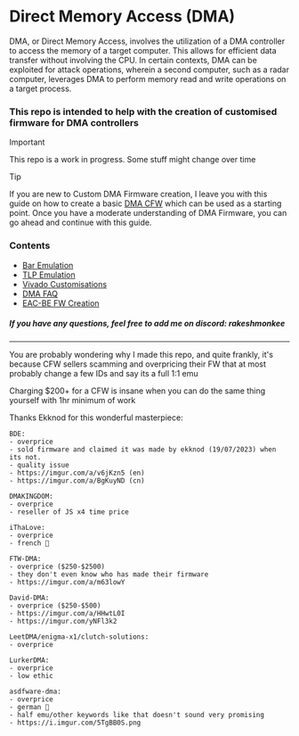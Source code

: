 # Direct Memory Access (DMA)

DMA, or Direct Memory Access, involves the utilization of a DMA controller to access the memory of a target computer. This allows for efficient data transfer without involving the CPU. In certain contexts, DMA can be exploited for attack operations, wherein a second computer, such as a radar computer, leverages DMA to perform memory read and write operations on a target process.

### This repo is intended to help with the creation of customised firmware for DMA controllers
> [!IMPORTANT]
> This repo is a work in progress. Some stuff might change over time


> [!TIP]
> If you are new to Custom DMA Firmware creation, I leave you with this guide on how to create a basic [DMA CFW](https://github.com/Silverr12/DMA-CFW-Guide) which can be used as a starting point. Once you have a moderate understanding of DMA Firmware, you can go ahead and continue with this guide.

### Contents
- [Bar Emulation](https://github.com/Rakeshmonkee/DMA/tree/main/Bar%20Emulation)
- [TLP Emulation](https://github.com/Rakeshmonkee/DMA/tree/main/TLP%20Emulation)
- [Vivado Customisations](https://github.com/Rakeshmonkee/DMA/tree/main/Vivado%20Customisations)
- [DMA FAQ](https://github.com/Rakeshmonkee/DMA/blob/main/DMA%20FAQ.md)
- [EAC-BE FW Creation](https://github.com/Rakeshmonkee/DMA/tree/main/EAC-BE%20FW%20Creation)

##### If you have any questions, feel free to add me on discord: rakeshmonkee
------------------------
You are probably wondering why I made this repo, and quite frankly, it's because CFW sellers scamming and overpricing their FW that at most probably change a few IDs and say its a full 1:1 emu

Charging $200+ for a CFW is insane when you can do the same thing yourself with 1hr minimum of work

Thanks Ekknod for this wonderful masterpiece:

```
BDE:
- overprice
- sold firmware and claimed it was made by ekknod (19/07/2023) when its not.
- quality issue
- https://imgur.com/a/v6jKzn5 (en)
- https://imgur.com/a/BgKuyND (cn)

DMAKINGDOM:
- overprice
- reseller of JS x4 time price 

iThaLove:
- overprice
- french 🐶 

FTW-DMA:
- overprice ($250-$2500)
- they don't even know who has made their firmware 
- https://imgur.com/a/m63lowY

David-DMA:
- overprice ($250-$500)
- https://imgur.com/a/HHwtL0I
- https://imgur.com/yNFl3k2

LeetDMA/enigma-x1/clutch-solutions:
- overprice

LurkerDMA:
- overprice
- low ethic 

asdfware-dma:
- overprice 
- german 🐶 
- half emu/other keywords like that doesn't sound very promising
- https://i.imgur.com/5TgBB0S.png
```

